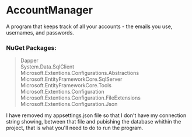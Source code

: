 # AccountManager
A program that keeps track of all your accounts - the emails you use, usernames, and passwords.

### NuGet Packages:
> Dapper  
> System.Data.SqlClient  
> Microsoft.Extentions.Configurations.Abstractions  
> Microsoft.EntityFrameworkCore.SqlServer  
> Microsoft.EntityFrameworkCore.Tools  
> Microsoft.Extentions.Configuration  
> Microsoft.Extentions.Configuration.FileExtensions  
> Microsoft.Extentions.Configuration.Json  
  
I have removed my appsettings.json file so that I don't have my connection string showing, between that file and pubishing the database whithin the project, that is what you'll need to do to run the program.

